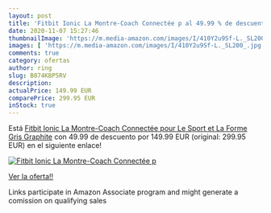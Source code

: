 ```yaml
---
layout: post
title: 'Fitbit Ionic La Montre-Coach Connectée p al 49.99 % de descuento'
date: 2020-11-07 15:27:46
thumbnailImage: 'https://m.media-amazon.com/images/I/410Y2u9Sf-L._SL200_.jpg'
images: [ 'https://m.media-amazon.com/images/I/410Y2u9Sf-L._SL200_.jpg' ]
comments: true
category: ofertas
author: ring
slug: B074KBP5RV
description:
actualPrice: 149.99 EUR
comparePrice: 299.95 EUR
inStock: true
---
```


Está [Fitbit Ionic La Montre-Coach Connectée pour Le Sport et La Forme  Gris Graphite](https://www.amazon.fr/dp/B074KBP5RV/?tag=tolees0d-21) con 49.99 de descuento por 149.99 EUR (original: 299.95 EUR) en el siguiente enlace!

[![Fitbit Ionic La Montre-Coach Connectée p](https://m.media-amazon.com/images/I/410Y2u9Sf-L._SL200_.jpg)](https://www.amazon.fr/dp/B074KBP5RV/?tag=tolees0d-21)

[Ver la oferta!!](https://www.amazon.fr/dp/B074KBP5RV/?tag=tolees0d-21)

Links participate in Amazon Associate program and might generate a comission on qualifying sales


